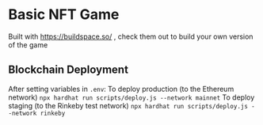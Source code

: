 # Basic NFT Game

Built with https://buildspace.so/ , check them out to build your own version of the game

## Blockchain Deployment

After setting variables in `.env`:
To deploy production (to the Ethereum network) `npx hardhat run scripts/deploy.js --network mainnet`
To deploy staging (to the Rinkeby test network) `npx hardhat run scripts/deploy.js --network rinkeby`